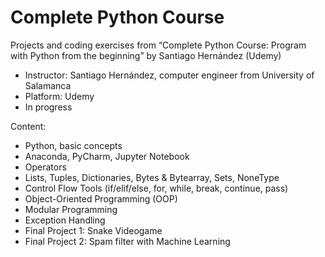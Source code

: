 # Complete Python Course
Projects and coding exercises from “Complete Python Course: Program with Python from the beginning” by Santiago Hernández (Udemy)

- Instructor: Santiago Hernández, computer engineer from University of Salamanca
- Platform: Udemy
- In progress

Content:

- Python, basic concepts
- Anaconda, PyCharm, Jupyter Notebook
- Operators
- Lists, Tuples, Dictionaries, Bytes & Bytearray, Sets, NoneType
- Control Flow Tools (if/elif/else, for, while, break, continue, pass)
- Object-Oriented Programming (OOP)
- Modular Programming
- Exception Handling
- Final Project 1: Snake Videogame
- Final Project 2: Spam filter with Machine Learning
